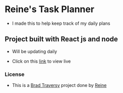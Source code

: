 # Reine's Task Planner

- I made this to help keep track of my daily plans

## Project built with React js and node

- Will be updating daily

- Click on this [link](https://reine-task-planner.netlify.app/) to view live

### License

- This is a [Brad Traversy](https://github.com/bradtraversy/react-crash-2021) project done by [Reine](https://twitter.com/Reine_Dev)

